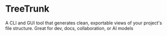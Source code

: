 # TreeTrunk
A CLI and GUI tool that generates clean, exportable views of your project's file structure. Great for dev, docs, collaboration, or AI models
